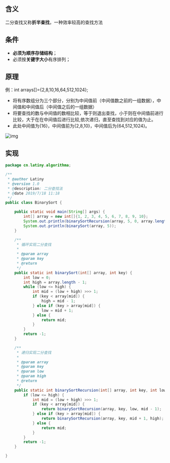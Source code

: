 ## 含义

二分查找又称**折半查找**，一种效率较高的查找方法

## 条件

- **必须为顺序存储结构**；
- 必须按**关键字大小**有序排列；

## 原理

例：int arrays[]={2,8,10,16,64,512,1024};

- 将有序数组分为三个部分，分别为中间值前（中间值数之前的一组数据），中间值和中间值后（中间值之后的一组数据）
- 将要查找的数与中间值的数相比较，等于则退出查找，小于则在中间值前进行比较，大于在在中间值后进行比较,依次递归，直至查找到对应的值为止。
- 此处中间值为{16}，中间值前为{2,8,10}，中间值后为{64,512,1024}。

![img](https://520li.oss-cn-hangzhou.aliyuncs.com/img/20200526143332)

## 实现

```java
package cn.latiny.algorithma;

/**
 * @author Latiny
 * @version 1.0
 * @description: 二分查找法
 * @date 2019/7/18 11:18
 */
public class BinarySort {

    public static void main(String[] args) {
        int[] array = new int[]{1, 2, 3, 4, 5, 6, 7, 8, 9, 10};
        System.out.println(binarySortRecursion(array, 5, 0, array.length - 1));
        System.out.println(binarySort(array, 5));
    }

    /**
     * 循环实现二分查找
     *
     * @param array
     * @param key
     * @return
     */
    public static int binarySort(int[] array, int key) {
        int low = 0;
        int high = array.length - 1;
        while (low <= high) {
            int mid = (low + high) >>> 1;
            if (key < array[mid]) {
                high = mid - 1;
            } else if (key > array[mid]) {
                low = mid + 1;
            } else {
                return mid;
            }
        }
        return -1;
    }

    /**
     * 递归实现二分查找
     *
     * @param array
     * @param key
     * @param low
     * @param high
     * @return
     */
    public static int binarySortRecursion(int[] array, int key, int low, int high) {
        if (low <= high) {
            int mid = (low + high) >>> 1;
            if (key < array[mid]) {
                return binarySortRecursion(array, key, low, mid - 1);
            } else if (key > array[mid]) {
                return binarySortRecursion(array, key, mid + 1, high);
            } else {
                return mid;
            }
        }
        return -1;
    }

}
```

